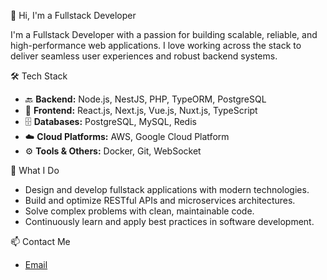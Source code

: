 👋 Hi, I'm a Fullstack Developer

I'm a Fullstack Developer with a passion for building scalable, reliable, and high-performance web applications. I love working across the stack to deliver seamless user experiences and robust backend systems.

🛠 Tech Stack

- 🔙 **Backend:** Node.js, NestJS, PHP, TypeORM, PostgreSQL
- 🎨 **Frontend:** React.js, Next.js, Vue.js, Nuxt.js, TypeScript
- 🗄 **Databases:** PostgreSQL, MySQL, Redis
- ☁️ **Cloud Platforms:** AWS, Google Cloud Platform
- ⚙️ **Tools & Others:** Docker, Git, WebSocket

🚀 What I Do

- Design and develop fullstack applications with modern technologies.
- Build and optimize RESTful APIs and microservices architectures.
- Solve complex problems with clean, maintainable code.
- Continuously learn and apply best practices in software development.

📫 Contact Me

- [Email](mailto:jack97.uranus@gmail.com)
